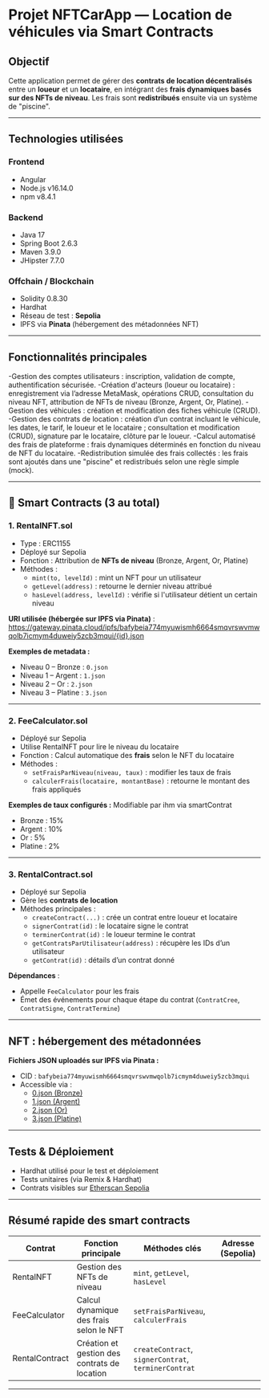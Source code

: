 # Projet NFTCarApp — Location de véhicules via Smart Contracts

## Objectif

Cette application permet de gérer des **contrats de location décentralisés** entre un **loueur** et un **locataire**, en intégrant des **frais dynamiques basés sur des NFTs de niveau**. Les frais sont **redistribués** ensuite via un système de "piscine".

---

## Technologies utilisées

### Frontend
- Angular
- Node.js v16.14.0
- npm v8.4.1

### Backend
- Java 17
- Spring Boot 2.6.3
- Maven 3.9.0
- JHipster 7.7.0

### Offchain / Blockchain
- Solidity 0.8.30
- Hardhat
- Réseau de test : **Sepolia**
- IPFS via **Pinata** (hébergement des métadonnées NFT)

---

## Fonctionnalités principales

-Gestion des comptes utilisateurs : inscription, validation de compte, authentification sécurisée.
-Création d'acteurs (loueur ou locataire) : enregistrement via l’adresse MetaMask, opérations CRUD, consultation du niveau NFT, attribution de NFTs de niveau (Bronze, Argent, Or, Platine).
-Gestion des véhicules : création et modification des fiches véhicule (CRUD).
-Gestion des contrats de location : création d’un contrat incluant le véhicule, les dates, le tarif, le loueur et le locataire ; consultation et modification (CRUD), signature par le locataire, clôture par le loueur.
-Calcul automatisé des frais de plateforme : frais dynamiques déterminés en fonction du niveau de NFT du locataire.
-Redistribution simulée des frais collectés : les frais sont ajoutés dans une "piscine" et redistribués selon une règle simple (mock).

---

## 🧠 Smart Contracts (3 au total)

### 1. **RentalNFT.sol**

-  Type : ERC1155
-  Déployé sur Sepolia
-  Fonction : Attribution de **NFTs de niveau** (Bronze, Argent, Or, Platine)
-  Méthodes :
    - `mint(to, levelId)` : mint un NFT pour un utilisateur
    - `getLevel(address)` : retourne le dernier niveau attribué
    - `hasLevel(address, levelId)` : vérifie si l'utilisateur détient un certain niveau

**URI utilisée (hébergée sur IPFS via Pinata)** :
https://gateway.pinata.cloud/ipfs/bafybeia774myuwismh6664smqvrswvmwqolb7icmym4duweiy5zcb3mqui/{id}.json

**Exemples de metadata :**
- Niveau 0 – Bronze : `0.json`
- Niveau 1 – Argent : `1.json`
- Niveau 2 – Or : `2.json`
- Niveau 3 – Platine : `3.json`

---

### 2. **FeeCalculator.sol**

-  Déployé sur Sepolia
-  Utilise RentalNFT pour lire le niveau du locataire
-  Fonction : Calcul automatique des **frais** selon le NFT du locataire
-  Méthodes :
    - `setFraisParNiveau(niveau, taux)` : modifier les taux de frais
    - `calculerFrais(locataire, montantBase)` : retourne le montant des frais appliqués

**Exemples de taux configurés :** Modifiable par ihm via smartContrat
- Bronze : 15%
- Argent : 10%
- Or : 5%
- Platine : 2%

---

### 3. **RentalContract.sol**

-  Déployé sur Sepolia
-  Gère les **contrats de location**
-  Méthodes principales :
    - `createContract(...)` : crée un contrat entre loueur et locataire
    - `signerContrat(id)` : le locataire signe le contrat
    - `terminerContrat(id)` : le loueur termine le contrat
    - `getContratsParUtilisateur(address)` : récupère les IDs d’un utilisateur
    - `getContrat(id)` : détails d’un contrat donné

**Dépendances** :
- Appelle `FeeCalculator` pour les frais
- Émet des événements pour chaque étape du contrat (`ContratCree`, `ContratSigne`, `ContratTermine`)

---

## NFT : hébergement des métadonnées

**Fichiers JSON uploadés sur IPFS via Pinata :**

- CID : `bafybeia774myuwismh6664smqvrswvmwqolb7icmym4duweiy5zcb3mqui`
- Accessible via :
    - [0.json (Bronze)](https://gateway.pinata.cloud/ipfs/bafybeia774myuwismh6664smqvrswvmwqolb7icmym4duweiy5zcb3mqui/0.json)
    - [1.json (Argent)](https://gateway.pinata.cloud/ipfs/bafybeia774myuwismh6664smqvrswvmwqolb7icmym4duweiy5zcb3mqui/1.json)
    - [2.json (Or)](https://gateway.pinata.cloud/ipfs/bafybeia774myuwismh6664smqvrswvmwqolb7icmym4duweiy5zcb3mqui/2.json)
    - [3.json (Platine)](https://gateway.pinata.cloud/ipfs/bafybeia774myuwismh6664smqvrswvmwqolb7icmym4duweiy5zcb3mqui/3.json)

---

## Tests & Déploiement

- Hardhat utilisé pour le test et déploiement
- Tests unitaires (via Remix & Hardhat)
- Contrats visibles sur [Etherscan Sepolia](https://sepolia.etherscan.io)

---

## Résumé rapide des smart contracts

| Contrat         | Fonction principale                               | Méthodes clés                                       | Adresse (Sepolia)                      |
|----------------|----------------------------------------------------|----------------------------------------------------|----------------------------------------|
| RentalNFT      | Gestion des NFTs de niveau                         | `mint`, `getLevel`, `hasLevel`                     |             |
| FeeCalculator  | Calcul dynamique des frais selon le NFT            | `setFraisParNiveau`, `calculerFrais`               |           |
| RentalContract | Création et gestion des contrats de location       | `createContract`, `signerContrat`, `terminerContrat` |              |


---



